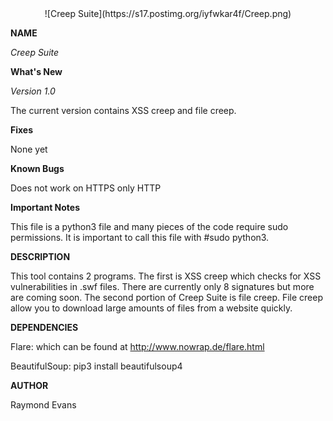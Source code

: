 <center>![Creep Suite](https://s17.postimg.org/iyfwkar4f/Creep.png)</center>
  
  
  <b>NAME</b>

  <i>Creep Suite</i>

  <b>What's New</b>

  <i>Version 1.0</i>
  
  The current version contains XSS creep and file creep.

  <b>Fixes</b>
  
  None yet

  <b>Known Bugs</b>
  
  Does not work on HTTPS only HTTP

  <b>Important Notes</b>
  
  This file is a python3 file and many pieces of the code require sudo permissions. It is important to call this file with #sudo python3.


  <b>DESCRIPTION</b>
  
  This tool contains 2 programs. The first is XSS creep which checks for XSS vulnerabilities in .swf files. There are currently only 8 signatures but more are coming soon. The second portion of Creep Suite is file creep. File creep allow you to download large amounts of files from a website quickly.

    
  <b>DEPENDENCIES</b>
    
  Flare: which can be found at http://www.nowrap.de/flare.html
  
  BeautifulSoup: pip3 install beautifulsoup4


  <b>AUTHOR</b>
    
  Raymond Evans

